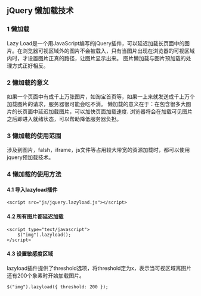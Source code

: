 ## jQuery 懒加载技术

### 1 懒加载
Lazy Load是一个用JavaScript编写的jQuery插件，可以延迟加载长页面中的图片。在浏览器可视区域外的图片不会被载入，只有当图片出现在浏览器的可视区域内时，才设置图片正真的路径，让图片显示出来。
图片懒加载与图片预加载的处理方式正好相反。

### 2 懒加载的意义
如果一个页面中有成千上万张图片，如淘宝首页等，如果一上来就发送成千上万个加载图片的请求，服务器很可能会吃不消。
懒加载的意义在于：在包含很多大图片的长页面中延迟加载图片，可以加快页面加载速度. 浏览器将会在加载可见图片之后即进入就绪状态，可以帮助降低服务器负担。

### 3 懒加载的使用范围
涉及到图片，falsh，iframe，js文件等占用较大带宽的资源加载时，都可以使用jquery预加载技术。

### 4 懒加载的使用方法
#### 4.1 导入lazyload插件
```
<script src="js/jquery.lazyload.js"></script>
```

#### 4.2 所有图片都延迟加载
```
<script type="text/javascript">
    $("img").lazyload();
</script>
```

#### 4.3 设置敏感度区域
lazyload插件提供了threshold选项，将threshold定为x，表示当可视区域离图片还有200个象素时开始加载图片。
```
$("img").lazyload({ threshold: 200 });
```